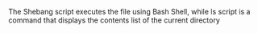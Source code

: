 The Shebang script executes the file using Bash Shell, while ls script is a command that displays the contents list of the current directory

